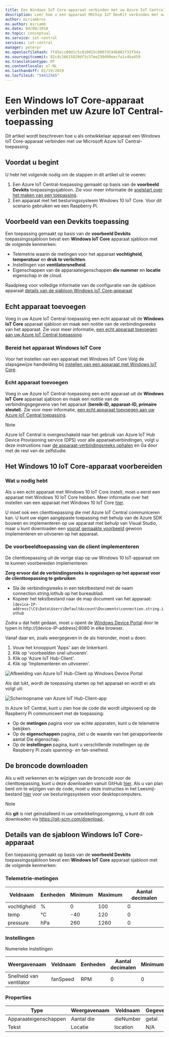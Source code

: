 ```yaml
---
title: Een Windows IoT Core-apparaat verbinden met uw Azure IoT Central-toepassing | Microsoft Docs
description: Leer hoe u een apparaat MXChip IoT DevKit verbinden met uw Azure IoT Central-toepassing als een apparaat-ontwikkelaar.
author: miriambrus
ms.author: miriamb
ms.date: 04/09/2018
ms.topic: conceptual
ms.service: iot-central
services: iot-central
manager: peterpr
ms.openlocfilehash: ff45ecc00d1c5c810015c8007d194b882f32f3da
ms.sourcegitcommit: 82cdc26615829df3c57ee230d99eecfa1c4ba459
ms.translationtype: MT
ms.contentlocale: nl-NL
ms.lasthandoff: 01/19/2019
ms.locfileid: "54412565"
---
```

# <a name="connect-a-windows-iot-core-device-to-your-azure-iot-central-application"></a>Een Windows IoT Core-apparaat verbinden met uw Azure IoT Central-toepassing

Dit artikel wordt beschreven hoe u als ontwikkelaar apparaat een Windows IoT Core-apparaat verbinden met uw Microsoft Azure IoT Central-toepassing.

## <a name="before-you-begin"></a>Voordat u begint

U hebt het volgende nodig om de stappen in dit artikel uit te voeren:

1. Een Azure IoT Central-toepassing gemaakt op basis van de **voorbeeld Devkits** toepassingssjabloon. Zie voor meer informatie de [snelstart over het maken van een toepassing](quick-deploy-iot-central.md).
2. Een apparaat met het besturingssysteem Windows 10 IoT Core. Voor dit scenario gebruiken we een Raspberry Pi.


## <a name="sample-devkits-application"></a>**Voorbeeld van een Devkits** toepassing

Een toepassing gemaakt op basis van de **voorbeeld Devkits** toepassingssjabloon bevat een **Windows IoT Core** apparaat sjabloon met de volgende kenmerken: 

- Telemetrie waarin de metingen voor het apparaat **vochtigheid**, **temperatuur** en **druk te verlichten**. 
- Instellingen van **ventilatorsnelheid**.
- Eigenschappen van de apparaateigenschappen **die nummer** en **locatie** eigenschap in de cloud.


Raadpleeg voor volledige informatie van de configuratie van de sjabloon apparaat [details van de sjabloon Windows IoT Core-apparaat](howto-connect-windowsiotcore.md#windows-iot-core-device-template-details)

## <a name="add-a-real-device"></a>Echt apparaat toevoegen

Voeg in uw Azure IoT Central-toepassing een echt apparaat uit de **Windows IoT Core** apparaat sjabloon en maak een notitie van de verbindingsreeks van het apparaat. Zie voor meer informatie, [een echt apparaat toevoegen aan uw Azure IoT Central toepassing](tutorial-add-device.md).

### <a name="prepare-the-windows-iot-core-device"></a>Bereid het apparaat Windows IoT Core

Voor het instellen van een apparaat met Windows IoT Core Volg de stapsgewijze handleiding bij [instellen van een apparaat met Windows IoT Core](https://github.com/Azure/iot-central-firmware/tree/master/WindowsIoT#setup-a-physical-device).

### <a name="add-a-real-device"></a>Echt apparaat toevoegen

Voeg in uw Azure IoT Central-toepassing een echt apparaat uit de **Windows IoT Core** apparaat sjabloon en maak een notitie van de verbindingsgegevens van het apparaat (**bereik-ID, apparaat-ID, primaire sleutel**). Zie voor meer informatie, [een echt apparaat toevoegen aan uw Azure IoT Central toepassing](tutorial-add-device.md).

 > [!NOTE]
   > Azure IoT Central is overgeschakeld naar het gebruik van Azure IoT Hub Device Provisioning service (DPS) voor alle apparaatverbindingen, volgt u deze instrustions naar [de apparaat-verbindingsreeks ophalen](concepts-connectivity.md#getting-device-connection-string) en Ga door met de rest van de zelfstudie.

## <a name="prepare-the-windows-10-iot-core-device"></a>Het Windows 10 IoT Core-apparaat voorbereiden

### <a name="what-youll-need"></a>Wat u nodig hebt

Als u een echt apparaat met Windows 10 IoT Core instelt, moet u eerst een apparaat met Windows 10 IoT Core hebben. Meer informatie over het instellen van een apparaat met Windows 10 IoT Core [hier](https://docs.microsoft.com/windows/iot-core/tutorials/quickstarter/devicesetup).

U moet ook een clienttoepassing die met Azure IoT Central communiceren kan. U kunt uw eigen aangepaste toepassing met behulp van de Azure SDK bouwen en implementeren op uw apparaat met behulp van Visual Studio, maar u kunt downloaden een [vooraf gemaakte voorbeeld](https://developer.microsoft.com/windows/iot/samples) gewoon implementeren en uitvoeren op het apparaat. 

### <a name="deploying-the-sample-client-application"></a>De voorbeeldtoepassing van de client implementeren

De clienttoepassing uit de vorige stap op uw Windows 10 IoT-apparaat om te kunnen voorbereiden implementeren:

**Zorg ervoor dat de verbindingsreeks is opgeslagen op het apparaat voor de clienttoepassing te gebruiken**
* Sla de verbindingsreeks in een tekstbestand met de naam connection.string.iothub op het bureaublad.
* Kopieer het tekstbestand naar de map document van het apparaat: `[device-IP-address]\C$\Data\Users\DefaultAccount\Documents\connection.string.iothub`

Zodra u dat hebt gedaan, moet u opent de [Windows Device Portal](https://docs.microsoft.com/windows/iot-core/manage-your-device/deviceportal) door te typen in http://[device-IP-address]:8080 in elke browser.

Vanaf daar en, zoals weergegeven in de als hieronder, moet u doen:
1. Vouw het knooppunt 'Apps' aan de linkerkant.
2. Klik op 'voorbeelden snel uitvoeren'.
3. Klik op 'Azure IoT Hub-Client'.
4. Klik op 'Implementeren en uitvoeren'.

![Afbeelding van Azure IoT Hub-Client op Windows Device Portal](./media/howto-connect-windowsiotcore/iothubapp.gif)

Als dat lukt, wordt de toepassing starten op het apparaat en wordt er als volgt uit:

![Schermopname van Azure IoT Hub-Client-app](./media/howto-connect-windowsiotcore/IoTHubForegroundClientScreenshot.png)

In Azure IoT Central, kunt u zien hoe de code die wordt uitgevoerd op de Raspberry Pi communiceert met de toepassing:

* Op de **metingen** pagina voor uw echte apparaten, kunt u de telemetrie bekijken.
* Op de **eigenschappen** pagina, ziet u de waarde van het gerapporteerde aantal Die eigenschap.
* Op de **instellingen** pagina, kunt u verschillende instellingen op de Raspberry Pi zoals spanning- en fan-snelheid.

## <a name="download-the-source-code"></a>De broncode downloaden

Als u wilt verkennen en te wijzigen van de broncode voor de clienttoepassing, kunt u deze downloaden vanuit GitHub [hier](https://github.com/Microsoft/Windows-iotcore-samples/tree/develop/Samples/Azure/IoTHubClients). Als u van plan bent om te wijzigen van de code, moet u deze instructies in het Leesmij-bestand [hier](https://github.com/Microsoft/Windows-iotcore-samples) voor uw besturingssysteem voor desktopcomputers.

> [!NOTE]
> Als **git** is niet geïnstalleerd in uw ontwikkelingsomgeving, u kunt dit ook downloaden via [ https://git-scm.com/download ](https://git-scm.com/download).

## <a name="windows-iot-core-device-template-details"></a>Details van de sjabloon Windows IoT Core-apparaat

Een toepassing gemaakt op basis van de **voorbeeld Devkits** toepassingssjabloon bevat een **Windows IoT Core** apparaat sjabloon met de volgende kenmerken:

### <a name="telemetry-measurements"></a>Telemetrie-metingen

| Veldnaam     | Eenheden  | Minimum | Maximum | Aantal decimalen |
| -------------- | ------ | ------- | ------- | -------------- |
| vochtigheid       | %      | 0       | 100     | 0              |
| temp           | °C     | -40     | 120     | 0              |
| pressure       | hPa    | 260     | 1260    | 0              |

### <a name="settings"></a>Instellingen

Numerieke instellingen

| Weergavenaam | Veldnaam | Eenheden | Aantal decimalen | Minimum | Maximum | Oorspronkelijk |
| ------------ | ---------- | ----- | -------------- | ------- | ------- | ------- |
| Snelheid van ventilator    | fanSpeed   | RPM   | 0              | 0       | 1000    | 0       |


### <a name="properties"></a>Properties

| Type            | Weergavenaam | Veldnaam | Gegevenstype |
| --------------- | ------------ | ---------- | --------- |
| Apparaateigenschappen | Aantal die   | dieNumber  | getal    |
| Tekst            | Locatie     | location   | N/A       |
